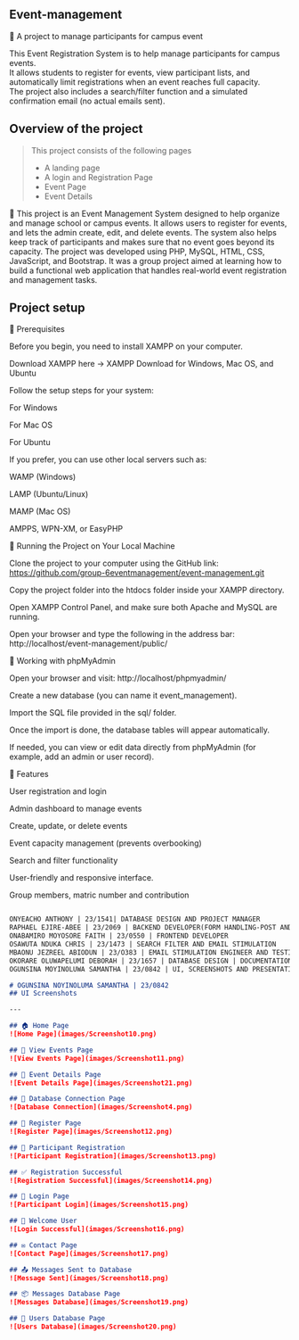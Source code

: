 ## Event-management
🔗 A project to manage participants for campus event 
  
This Event Registration System is to help manage participants for campus events.  
It allows students to register for events, view participant lists, and automatically limit registrations when an event reaches full capacity.  
The project also includes a search/filter function and a simulated confirmation email (no actual emails sent).

## Overview of the project
>This project consists of the following pages
>- A landing page
>- A login and Registration Page
>- Event Page
>- Event Details 


🔗 This project is an Event Management System designed to help organize and manage school or campus events. 
It allows users to register for events, and lets the admin create, edit, and delete events. 
The system also helps keep track of participants and makes sure that no event goes beyond its capacity. 
The project was developed using PHP, MySQL, HTML, CSS, JavaScript, and Bootstrap. 
It was a group project aimed at learning how to build a functional web application that handles real-world event registration and management tasks.

## Project setup 

🔗 Prerequisites

Before you begin, you need to install XAMPP on your computer.

Download XAMPP here → XAMPP Download for Windows, Mac OS, and Ubuntu

Follow the setup steps for your system:

For Windows

For Mac OS

For Ubuntu

If you prefer, you can use other local servers such as:

WAMP (Windows)

LAMP (Ubuntu/Linux)

MAMP (Mac OS)

AMPPS, WPN-XM, or EasyPHP

🔗 Running the Project on Your Local Machine

Clone the project to your computer using the GitHub link:
https://github.com/group-6eventmanagement/event-management.git

Copy the project folder into the htdocs folder inside your XAMPP directory.

Open XAMPP Control Panel, and make sure both Apache and MySQL are running.

Open your browser and type the following in the address bar:
http://localhost/event-management/public/

🔗 Working with phpMyAdmin

Open your browser and visit:
http://localhost/phpmyadmin/

Create a new database (you can name it event_management).

Import the SQL file provided in the sql/ folder.

Once the import is done, the database tables will appear automatically.

If needed, you can view or edit data directly from phpMyAdmin (for example, add an admin or user record).

🔗 Features

User registration and login

Admin dashboard to manage events

Create, update, or delete events

Event capacity management (prevents overbooking)

Search and filter functionality

User-friendly and responsive interface. 


Group members, matric number and contribution
```markdown

ONYEACHO ANTHONY | 23/1541| DATABASE DESIGN AND PROJECT MANAGER
RAPHAEL EJIRE-ABEE | 23/2069 | BACKEND DEVELOPER(FORM HANDLING-POST AND DATA DISPLAY-GET) AND DATABASE DESIGN
ONABAMIRO MOYOSORE FAITH | 23/0550 | FRONTEND DEVELOPER
OSAWUTA NDUKA CHRIS | 23/1473 | SEARCH FILTER AND EMAIL STIMULATION
MBAONU JEZREEL ABIODUN | 23/O383 | EMAIL STIMULATION ENGINEER AND TESTING
OKORARE OLUWAPELUMI DEBORAH | 23/1657 | DATABASE DESIGN | DOCUMENTATION, README, AND GIT REPOSITORY
OGUNSINA MOYINOLUWA SAMANTHA | 23/0842 | UI, SCREENSHOTS AND PRESENTATION

# OGUNSINA NOYINOLUMA SAMANTHA | 23/0842  
## UI Screenshots  

---

## 🏠 Home Page
![Home Page](images/Screenshot10.png)

## 🎫 View Events Page
![View Events Page](images/Screenshot11.png)

## 🧾 Event Details Page
![Event Details Page](images/Screenshot21.png)

## 💾 Database Connection Page
![Database Connection](images/Screenshot4.png)

## 📝 Register Page
![Register Page](images/Screenshot12.png)

## 🧍 Participant Registration
![Participant Registration](images/Screenshot13.png)

## ✅ Registration Successful
![Registration Successful](images/Screenshot14.png)

## 🔐 Login Page
![Participant Login](images/Screenshot15.png)

## 👋 Welcome User
![Login Successful](images/Screenshot16.png)

## ✉ Contact Page
![Contact Page](images/Screenshot17.png)

## 📤 Messages Sent to Database
![Message Sent](images/Screenshot18.png)

## 📦 Messages Database Page
![Messages Database](images/Screenshot19.png)

## 👥 Users Database Page
![Users Database](images/Screenshot20.png)


